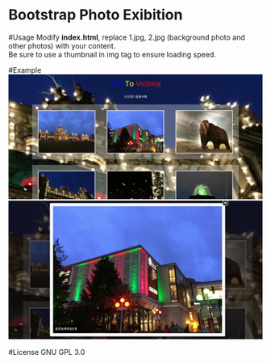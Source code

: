 Bootstrap Photo Exibition
=======================
#Usage
Modify **index.html**, replace 1.jpg, 2.jpg (background photo and other photos) with your content.  
Be sure to use a thumbnail in img tag to ensure loading speed.  
  
#Example
<img src="Example_Screenshot/1.PNG" /><br /><img src="Example_Screenshot/2.PNG" />
  
#License
GNU GPL 3.0

